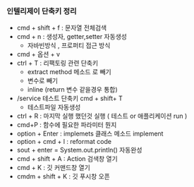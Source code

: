 ### 인텔리제이 단축키 정리
- cmd + shift + f : 문자열 전체검색
- cmd + n : 생성자, getter,setter 자동생성 
  - 자바빈방식 , 프로퍼티 접근 방식
- cmd + 옵션 + v
- ctrl + T :  리팩토링 관련 단축키 
  - extract method 메소드 로 빼기
  - 변수로 빼기
  - inline (return 변수 같을경우 통합)
- /service 테스트 단축키 cmd + shift+ T
  - 테스트파일 자동생성
- ctrl + R  : 마지막 실행 했던것 실행 ( 테스트 or 애플리케이션 run )
- cmd+P : 함수에 필요한 파라미터 뭔지 
- option + Enter : implemets 클래스 메소드 implement 
- option + cmd + l : reformat code
- sout + enter = System.out.println() 자동완성
- cmd + shift + A : Action 검색창 열기
- cmd + K : 깃 커맨드창 열기
- cmdm + shift + K : 깃 푸시창 오픈